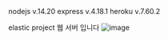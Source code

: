 nodejs  v.14.20
express v.4.18.1
heroku  v.7.60.2

elastic project 웹 서버 입니다
![image](https://user-images.githubusercontent.com/81796331/183436389-611e6dc2-a58e-496b-9848-6a02ecc9b78c.png)


